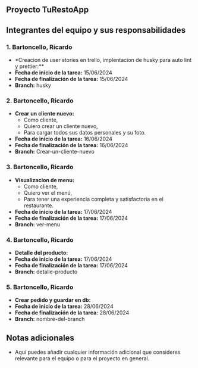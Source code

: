 ## Proyecto TuRestoApp

## Integrantes del equipo y sus responsabilidades

### 1. Bartoncello, Ricardo

- \*Creacion de user stories en trello, implentacion de husky para auto lint y prettier:\*\*
- **Fecha de inicio de la tarea:** 15/06/2024
- **Fecha de finalización de la tarea:** 15/06/2024
- **Branch:** husky

### 2. Bartoncello, Ricardo

- **Crear un cliente nuevo:**
  - Como cliente,
  - Quiero crear un cliente nuevo,
  - Para cargar todos sus datos personales y su foto.
- **Fecha de inicio de la tarea:** 16/06/2024
- **Fecha de finalización de la tarea:** 16/06/2024
- **Branch:** Crear-un-cliente-nuevo

### 3. Bartoncello, Ricardo

- **Visualizacion de menu:**
  - Como cliente,
  - Quiero ver el menú,
  - Para tener una experiencia completa y satisfactoria en el restaurante.
- **Fecha de inicio de la tarea:** 17/06/2024
- **Fecha de finalización de la tarea:** 17/06/2024
- **Branch:** ver-menu

### 4. Bartoncello, Ricardo

- **Detalle del producto:**
- **Fecha de inicio de la tarea:** 17/06/2024
- **Fecha de finalización de la tarea:** 17/06/2024
- **Branch:** detalle-producto

### 5. Bartoncello, Ricardo

- **Crear pedido y guardar en db:**
- **Fecha de inicio de la tarea:** 28/06/2024
- **Fecha de finalización de la tarea:** 28/06/2024
- **Branch:** nombre-del-branch

## Notas adicionales

- Aquí puedes añadir cualquier información adicional que consideres relevante para el equipo o para el proyecto en general.
